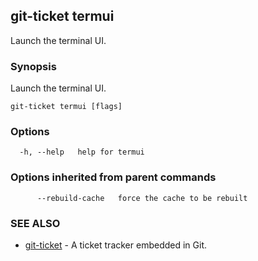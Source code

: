 ## git-ticket termui

Launch the terminal UI.

### Synopsis

Launch the terminal UI.

```
git-ticket termui [flags]
```

### Options

```
  -h, --help   help for termui
```

### Options inherited from parent commands

```
      --rebuild-cache   force the cache to be rebuilt
```

### SEE ALSO

* [git-ticket](git-ticket.md)	 - A ticket tracker embedded in Git.

